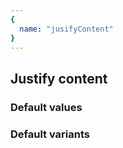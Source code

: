 ```yaml
---
{
  name: "jusifyContent"
}
---
```


## Justify content

### Default values
<!-- defaults.values.start -->

<!-- defaults.values.end -->


### Default variants
<!-- defaults.variants.start -->

<!-- defaults.variants.end -->
